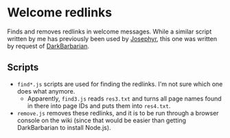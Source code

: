 # Welcome redlinks
Finds and removes redlinks in welcome messages. While a similar script written by me has previously been used by [Josephyr](https://community.fandom.com/wiki/Special:Contribs/Josephyr), this one was written by request of [DarkBarbarian](https://clashofclans.fandom.com/de/wiki/Special:Contribs/DarkBarbarian).

## Scripts
- `find*.js` scripts are used for finding the redlinks. I'm not sure which one does what anymore.
    - Apparently, `find3.js` reads `res3.txt` and turns all page names found in there into page IDs and puts them into `res4.txt`.
- `remove.js` removes these redlinks, and it is to be run through a browser console on the wiki (since that would be easier than getting DarkBarbarian to install Node.js).
